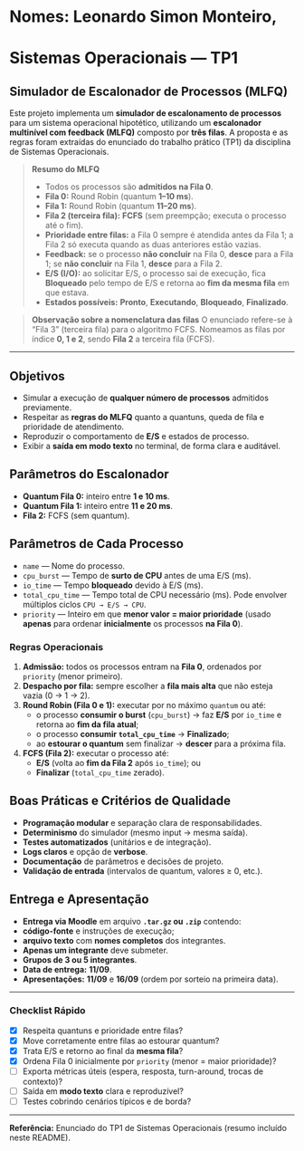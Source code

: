 # Nomes: Leonardo Simon Monteiro, 

# Sistemas Operacionais — TP1
## Simulador de Escalonador de Processos (MLFQ)

Este projeto implementa um **simulador de escalonamento de processos** para um sistema operacional hipotético, utilizando um **escalonador multinível com feedback (MLFQ)** composto por **três filas**. A proposta e as regras foram extraídas do enunciado do trabalho prático (TP1) da disciplina de Sistemas Operacionais.

> **Resumo do MLFQ**
> - Todos os processos são **admitidos na Fila 0**.
> - **Fila 0:** Round Robin (quantum **1–10 ms**).
> - **Fila 1:** Round Robin (quantum **11–20 ms**).
> - **Fila 2 (terceira fila):** **FCFS** (sem preempção; executa o processo até o fim).
> - **Prioridade entre filas:** a Fila 0 sempre é atendida antes da Fila 1; a Fila 2 só executa quando as duas anteriores estão vazias.
> - **Feedback:** se o processo **não concluir** na Fila 0, **desce** para a Fila 1; se **não concluir** na Fila 1, **desce** para a Fila 2.
> - **E/S (I/O):** ao solicitar E/S, o processo sai de execução, fica **Bloqueado** pelo tempo de E/S e retorna ao **fim da mesma fila** em que estava.
> - **Estados possíveis:** **Pronto**, **Executando**, **Bloqueado**, **Finalizado**.

> **Observação sobre a nomenclatura das filas**
> O enunciado refere-se à “Fila 3” (terceira fila) para o algoritmo FCFS. Nomeamos as filas por índice **0, 1 e 2**, sendo **Fila 2** a terceira fila (FCFS).
---

## Objetivos
- Simular a execução de **qualquer número de processos** admitidos previamente.
- Respeitar as **regras do MLFQ** quanto a quantuns, queda de fila e prioridade de atendimento.
- Reproduzir o comportamento de **E/S** e estados de processo.
- Exibir a **saída em modo texto** no terminal, de forma clara e auditável.

## Parâmetros do Escalonador
- **Quantum Fila 0:** inteiro entre **1 e 10 ms**.
- **Quantum Fila 1:** inteiro entre **11 e 20 ms**.
- **Fila 2:** FCFS (sem quantum).

## Parâmetros de Cada Processo
- `name` — Nome do processo.
- `cpu_burst` — Tempo de **surto de CPU** antes de uma E/S (ms).
- `io_time` — Tempo **bloqueado** devido à E/S (ms).
- `total_cpu_time` — Tempo total de CPU necessário (ms). Pode envolver múltiplos ciclos `CPU → E/S → CPU`.
- `priority` — Inteiro em que **menor valor = maior prioridade** (usado **apenas** para ordenar **inicialmente** os processos **na Fila 0**).

### Regras Operacionais
1. **Admissão:** todos os processos entram na **Fila 0**, ordenados por `priority` (menor primeiro).
2. **Despacho por fila:** sempre escolher a **fila mais alta** que não esteja vazia (0 → 1 → 2).
3. **Round Robin (Fila 0 e 1):** executar por no máximo `quantum` ou até:
   - o processo **consumir o burst** (`cpu_burst`) → faz **E/S** por `io_time` e retorna ao **fim da fila atual**;
   - o processo **consumir `total_cpu_time`** → **Finalizado**;
   - ao **estourar o quantum** sem finalizar → **descer** para a próxima fila.
4. **FCFS (Fila 2):** executar o processo até:
   - **E/S** (volta ao **fim da Fila 2** após `io_time`); ou
   - **Finalizar** (`total_cpu_time` zerado).

## Boas Práticas e Critérios de Qualidade
- **Programação modular** e separação clara de responsabilidades.
- **Determinismo** do simulador (mesmo input → mesma saída).
- **Testes automatizados** (unitários e de integração).
- **Logs claros** e opção de **verbose**.
- **Documentação** de parâmetros e decisões de projeto.
- **Validação de entrada** (intervalos de quantum, valores ≥ 0, etc.).

## Entrega e Apresentação
- **Entrega via Moodle** em arquivo **`.tar.gz` ou `.zip`** contendo:
- **código-fonte** e instruções de execução;
- **arquivo texto** com **nomes completos** dos integrantes.
- **Apenas um integrante** deve submeter.
- **Grupos de 3 ou 5 integrantes**.
- **Data de entrega:** **11/09**.
- **Apresentações:** **11/09** e **16/09** (ordem por sorteio na primeira data).

---

### Checklist Rápido
- [X] Respeita quantuns e prioridade entre filas?
- [X] Move corretamente entre filas ao estourar quantum?
- [X] Trata E/S e retorno ao final da **mesma fila**?
- [X] Ordena Fila 0 inicialmente por `priority` (menor = maior prioridade)?
- [ ] Exporta métricas úteis (espera, resposta, turn-around, trocas de contexto)?
- [ ] Saída em **modo texto** clara e reproduzível?
- [ ] Testes cobrindo cenários típicos e de borda?

---

**Referência:** Enunciado do TP1 de Sistemas Operacionais (resumo incluído neste README).

